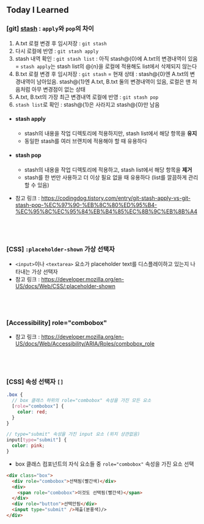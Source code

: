 ## Today I Learned

### [git] [stash](../2404/240408.md#git-stash) : `apply`와 `pop`의 차이

1. A.txt 로컬 변경 후 임시저장 : `git stash`
2. 다시 로컬에 반영 : `git stash apply`
3. stash 내역 확인 : `git stash list` : 아직 stash@{0}에 A.txt의 변경내역이 있음
   = `stash apply`는 stash list의 @{n}을 로컬에 적용해도 list에서 삭제되지 않는다
4. B.txt 로컬 변경 후 임시저장 : `git stash`
   = 현재 상태 : stash@{0}엔 A.txt의 변경내역이 남아있음. stash@{1}엔 A.txt, B.txt 둘의 변경내역이 있음, 로컬은 맨 처음처럼 아무 변경점이 없는 상태
5. A.txt, B.txt의 가장 최근 변경내역 로컬에 반영 : `git stash pop`
6. `stash list`로 확인 : stash@{1}은 사라지고 stash@{0}만 남음

- #### stash apply

  - stash의 내용을 작업 디렉토리에 적용하지만, stash list에서 해당 항목을 **유지**
  - 동일한 stash를 여러 브랜치에 적용해야 할 때 유용하다

- #### stash pop

  - stash의 내용을 작업 디렉토리에 적용하고, stash list에서 해당 항목을 **제거**
  - stash를 한 번만 사용하고 더 이상 필요 없을 때 유용하다 (list를 깔끔하게 관리할 수 있음)

- 참고 링크 : https://codingdog.tistory.com/entry/git-stash-apply-vs-git-stash-pop-%EC%97%90-%EB%8C%80%ED%95%B4-%EC%95%8C%EC%95%84%EB%B4%85%EC%8B%9C%EB%8B%A4

## <br />

### [CSS] `:placeholder-shown` 가상 선택자

- `<input>`이나 `<textarea>` 요소가 placeholder text를 디스플레이하고 있는지 나타내는 가상 선택자
- 참고 링크 : https://developer.mozilla.org/en-US/docs/Web/CSS/:placeholder-shown

## <br />

### [Accessibility] role="combobox"

- 참고 링크 : https://developer.mozilla.org/en-US/docs/Web/Accessibility/ARIA/Roles/combobox_role

## <br />

### [CSS] 속성 선택자 `[]`

```scss
.box {
  // box 클래스 하위의 role="combobox" 속성을 가진 모든 요소
  [role="combobox"] {
    color: red;
  }
}

// type="submit" 속성을 가진 input 요소 (위치 상관없음)
input[type="submit"] {
  color: pink;
}
```

- box 클래스 컴포넌트의 자식 요소들 중 `role="combobox"` 속성을 가진 요소 선택

```html
<div class="box">
  <div role="combobox">선택됨(빨간색)</div>
  <div>
    <span role="combobox">이것도 선택됨(빨간색)</span>
  </div>
  <div role="button">선택안됨</div>
  <input type="submit" />제출(분홍색)/>
</div>
```
